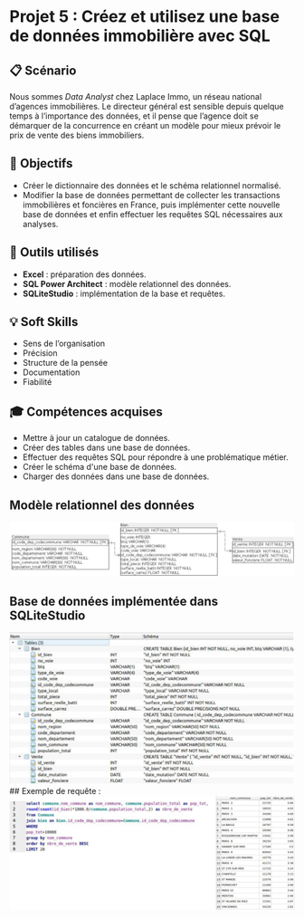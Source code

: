 # Projet 5 : Créez et utilisez une base de données immobilière avec SQL

## &#128203; Scénario
Nous sommes *Data Analyst* chez Laplace Immo, un réseau national d’agences immobilières. Le directeur général est sensible depuis quelque temps à l’importance des données, et il pense que l’agence doit se démarquer de la concurrence en créant un modèle pour mieux prévoir le prix de vente des biens immobiliers. 

## &#127919; Objectifs
* Créer le dictionnaire des données et le schéma relationnel normalisé.
* Modifier la base de données permettant de collecter les transactions immobilières et foncières en France, puis implémenter cette nouvelle base de données et enfin effectuer les requêtes SQL nécessaires aux analyses.

## &#128295; Outils utilisés
* **Excel** : préparation des données.
* **SQL Power Architect** : modèle relationnel des données.
* **SQLiteStudio** : implémentation de la base et requêtes.

## 💡 Soft Skills
* Sens de l’organisation
* Précision
* Structure de la pensée
* Documentation
* Fiabilité
   
## &#127891; Compétences acquises
* Mettre à jour un catalogue de données.
* Créer des tables dans une base de données.
* Effectuer des requêtes SQL pour répondre à une problématique métier.
* Créer le schéma d'une base de données.
* Charger des données dans une base de données.

## Modèle relationnel des données
<img src='./images/modele-relationnel-donnees.png' width=640px />

## Base de données implémentée dans SQLiteStudio
<img src='./images/01.png' width=800px />
## Exemple de requête :
<img src='./images/02.png' width=800px />
